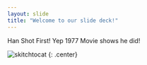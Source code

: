 ```yaml
---
layout: slide
title: "Welcome to our slide deck!"
---
```


Han Shot First! Yep 1977 Movie shows he did!

![skitchtocat](https://octodex.github.com/images/skitchtocat.png)
{: .center}
